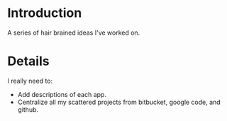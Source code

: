 # Introduction #

A series of hair brained ideas I've worked on.

# Details #

I really need to:
  * Add descriptions of each app.
  * Centralize all my scattered projects from bitbucket, google code, and github.